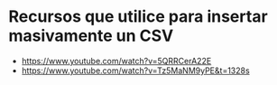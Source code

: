 # Recursos que utilice para insertar masivamente un CSV

- <https://www.youtube.com/watch?v=5QRRCerA22E>
- <https://www.youtube.com/watch?v=Tz5MaNM9yPE&t=1328s>
